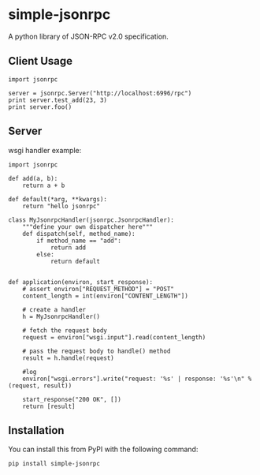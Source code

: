 simple-jsonrpc
=============
A python library of JSON-RPC v2.0 specification.


Client Usage
------------

	import jsonrpc

	server = jsonrpc.Server("http://localhost:6996/rpc")
	print server.test_add(23, 3)
	print server.foo()


Server
------

wsgi handler example:

	import jsonrpc

	def add(a, b):
	    return a + b

	def default(*arg, **kwargs):
	    return "hello jsonrpc"

	class MyJsonrpcHandler(jsonrpc.JsonrpcHandler):
	    """define your own dispatcher here"""
	    def dispatch(self, method_name):
	        if method_name == "add":
	            return add
	        else:
	            return default


	def application(environ, start_response):
	    # assert environ["REQUEST_METHOD"] = "POST"
	    content_length = int(environ["CONTENT_LENGTH"])

	    # create a handler
	    h = MyJsonrpcHandler()

	    # fetch the request body
	    request = environ["wsgi.input"].read(content_length)

	    # pass the request body to handle() method
	    result = h.handle(request)

	    #log
	    environ["wsgi.errors"].write("request: '%s' | response: '%s'\n" % (request, result))

	    start_response("200 OK", [])
	    return [result]


Installation
------------
You can install this from PyPI with the following command:

	pip install simple-jsonrpc


